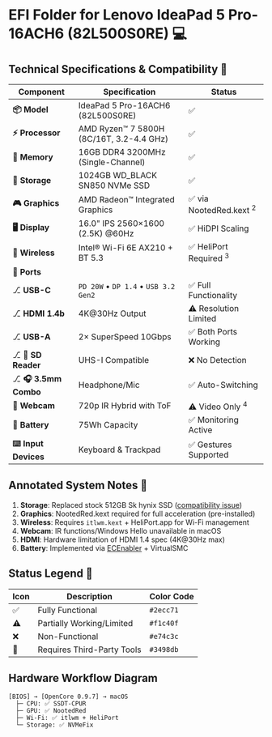 # EFI Folder for Lenovo IdeaPad 5 Pro-16ACH6 (82L500S0RE) 💻

## Technical Specifications & Compatibility 🔧

| Component               | Specification                                  | Status                  |
|-------------------------|------------------------------------------------|-------------------------|
| **📦 Model**            | IdeaPad 5 Pro-16ACH6 (82L500S0RE)              | ✅    |
| **⚡ Processor**        | AMD Ryzen™ 7 5800H (8C/16T, 3.2-4.4 GHz)       | ✅ |
| **🧠 Memory**           | 16GB DDR4 3200MHz (Single-Channel)             | ✅    |
| **💾 Storage**          | 1024GB WD_BLACK SN850 NVMe SSD                 | ✅  |
| **🎮 Graphics**         | AMD Radeon™ Integrated Graphics                | ✅ via NootedRed.kext <sup>2</sup> |
| **🖥️ Display**         | 16.0" IPS 2560×1600 (2.5K) @60Hz               | ✅ HiDPI Scaling        |
| **📡 Wireless**         | Intel® Wi-Fi 6E AX210 + BT 5.3                 | ✅ HeliPort Required <sup>3</sup> |
| **🔌 Ports**            |                                                |                         |
| ⎇ **USB-C**             | `PD 20W` • `DP 1.4` • `USB 3.2 Gen2`           | ✅ Full Functionality   |
| ⎇ **HDMI 1.4b**         | 4K@30Hz Output                                 | ⚠️ Resolution Limited  |
| ⎇ **USB-A**             | 2× SuperSpeed 10Gbps                           | ✅ Both Ports Working   |
| ⎇ **📁 SD Reader**      | UHS-I Compatible                               | ❌ No Detection         |
| ⎇ **🎧 3.5mm Combo**    | Headphone/Mic                                   | ✅ Auto-Switching       |
| **📸 Webcam**           | 720p IR Hybrid with ToF                        | ⚠️ Video Only <sup>4</sup> |
| **🔋 Battery**          | 75Wh Capacity                                  | ✅ Monitoring Active    |
| **⌨️ Input Devices**    | Keyboard & Trackpad                            | ✅ Gestures Supported   |

## Annotated System Notes 📌
1. **Storage**: Replaced stock 512GB Sk hynix SSD ([compatibility issue](https://dortania.github.io/Anti-Hackintosh-Buyers-Guide/Storage.html))
2. **Graphics**: NootedRed.kext required for full acceleration (pre-installed)
3. **Wireless**: Requires `itlwm.kext` + HeliPort.app for Wi-Fi management
4. **Webcam**: IR functions/Windows Hello unavailable in macOS
5. **HDMI**: Hardware limitation of HDMI 1.4 spec (4K@30Hz max)
6. **Battery**: Implemented via [ECEnabler](https://github.com/1Revenger1/ECEnabler) + VirtualSMC

## Status Legend 🚥
| Icon  | Description                          | Color Code     |
|-------|--------------------------------------|----------------|
| ✅    | Fully Functional                    | `#2ecc71`      |
| ⚠️    | Partially Working/Limited           | `#f1c40f`      |
| ❌    | Non-Functional                      | `#e74c3c`      |
| 🔄    | Requires Third-Party Tools          | `#3498db`      |

## Hardware Workflow Diagram
```ascii
[BIOS] → [OpenCore 0.9.7] → macOS
  ├─ CPU: ✅ SSDT-CPUR
  ├─ GPU: ✅ NootedRed
  ├─ Wi-Fi: ✅ itlwm + HeliPort
  └─ Storage: ✅ NVMeFix
